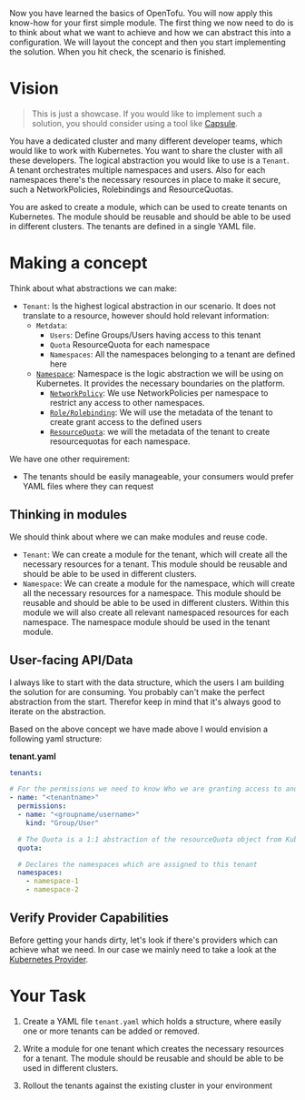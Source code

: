 Now you have learned the basics of OpenTofu. You will now apply this know-how for your first simple module. The first thing we now need to do is to think about what we want to achieve and how we can abstract this into a configuration. We will layout the concept and then you start implementing the solution. When you hit check, the scenario is finished.

# Vision

> This is just a showcase. If you would like to implement such a solution, you should consider using a tool like [Capsule](https://github.com/projectcapsule/capsule).

You have a dedicated cluster and many different developer teams, which would like to work with Kubernetes. You want to share the cluster with all these developers. The logical abstraction you would like to use is a `Tenant`. A tenant orchestrates multiple namespaces and users. Also for each namespaces there's the necessary resources in place to make it secure, such a NetworkPolicies, Rolebindings and ResourceQuotas. 

You are asked to create a module, which can be used to create tenants on Kubernetes. The module should be reusable and should be able to be used in different clusters. The tenants are defined in a single YAML file.


# Making a concept

Think about what abstractions we can make:

* `Tenant`: Is the highest logical abstraction in our scenario. It does not translate to a resource, however should hold relevant information:
  * `Metdata`:
    * `Users`: Define Groups/Users having access to this tenant
    * `Quota` ResourceQuota for each namespace
    * `Namespaces`: All the namespaces belonging to a tenant are defined here
  * [`Namespace`](https://kubernetes.io/docs/concepts/overview/working-with-objects/namespaces/): Namespace is the logic abstraction we will be using on Kubernetes. It provides the necessary boundaries on the platform.
    * [`NetworkPolicy`](https://kubernetes.io/docs/concepts/services-networking/network-policies/): We use NetworkPolicies per namespace to restrict any access to other namespaces.
    * [`Role/Rolebinding`](https://kubernetes.io/docs/reference/access-authn-authz/rbac/): We will use the metadata of the tenant to create grant access to the defined users
    * [`ResourceQuota`](https://kubernetes.io/docs/concepts/policy/resource-quotas/): we will the metadata of the tenant to create resourcequotas for each namespace.

We have one other requirement:

* The tenants should be easily manageable, your consumers would prefer YAML files where they can request 

## Thinking in modules

We should think about where we can make modules and reuse code. 

* `Tenant`: We can create a module for the tenant, which will create all the necessary resources for a tenant. This module should be reusable and should be able to be used in different clusters.
* `Namespace`: We can create a module for the namespace, which will create all the necessary resources for a namespace. This module should be reusable and should be able to be used in different clusters. Within this module we will also create all relevant namespaced resources for each namespace. The namespace module should be used in the tenant module.

## User-facing API/Data

I always like to start with the data structure, which the users I am building the solution for are consuming. You probably can't make the perfect abstraction from the start. Therefor keep in mind that it's always good to iterate on the abstraction. 

Based on the above concept we have made above I would envision a following yaml structure:

**tenant.yaml**
```yaml
tenants:

# For the permissions we need to know Who we are granting access to and what kind of access of property we are using (Username/Groups)
- name: "<tenantname>"
  permissions:
  - name: "<groupname/username>"
    kind: "Group/User"

  # The Quota is a 1:1 abstraction of the resourceQuota object from Kubernetes
  quota:

  # Declares the namespaces which are assigned to this tenant
  namespaces:
    - namespace-1
    - namespace-2
```

## Verify Provider Capabilities

Before getting your hands dirty, let's look if there's providers which can achieve what we need. In our case we mainly need to take a look at the [Kubernetes Provider](https://registry.terraform.io/providers/hashicorp/kubernetes/latest/docs).

# Your Task

1. Create a YAML file `tenant.yaml` which holds a structure, where easily one or more tenants can be added or removed.

2. Write a module for one tenant which creates the necessary resources for a tenant. The module should be reusable and should be able to be used in different clusters.

3. Rollout the tenants against the existing cluster in your environment
